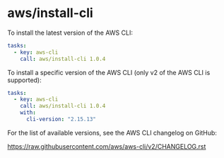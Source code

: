 # aws/install-cli

To install the latest version of the AWS CLI:

```yaml
tasks:
  - key: aws-cli
    call: aws/install-cli 1.0.4
```

To install a specific version of the AWS CLI (only v2 of the AWS CLI is supported):

```yaml
tasks:
  - key: aws-cli
    call: aws/install-cli 1.0.4
    with:
      cli-version: "2.15.13"
```

For the list of available versions, see the AWS CLI changelog on GitHub:

https://raw.githubusercontent.com/aws/aws-cli/v2/CHANGELOG.rst
